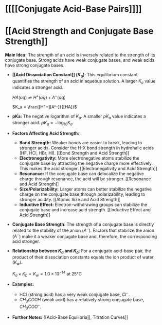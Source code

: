 # [[[[Conjugate Acid-Base Pairs]]]]
# [[Acid Strength and Conjugate Base Strength]]

**Main Idea:**  The strength of an acid is inversely related to the strength of its conjugate base.  Strong acids have weak conjugate bases, and weak acids have strong conjugate bases.

* **[[Acid Dissociation Constant]] ($K_a$)**: This equilibrium constant quantifies the strength of an acid in aqueous solution.  A larger $K_a$ value indicates a stronger acid.

  $HA(aq) \rightleftharpoons H^+(aq) + A^-(aq)$

  $K_a = \frac{[H^+][A^-]}{[HA]}$

* **pKa:** The negative logarithm of $K_a$.  A smaller $pK_a$ value indicates a stronger acid.  $pK_a = -\log_{10}K_a$

* **Factors Affecting Acid Strength:**

    * **Bond Strength:** Weaker bonds are easier to break, leading to stronger acids.  Consider the H-X bond strength in hydrohalic acids (HF, HCl, HBr, HI). [[Bond Strength and Acid Strength]]
    * **Electronegativity:**  More electronegative atoms stabilize the conjugate base by attracting the negative charge more effectively. This makes the acid stronger. [[Electronegativity and Acid Strength]]
    * **Resonance:** If the conjugate base can delocalize the negative charge through resonance, the acid will be stronger. [[Resonance and Acid Strength]]
    * **Size/Polarizability:** Larger atoms can better stabilize the negative charge on the conjugate base through polarizability, leading to stronger acidity. [[Atomic Size and Acid Strength]]
    * **Inductive Effect:** Electron-withdrawing groups can stabilize the conjugate base and increase acid strength.  [[Inductive Effect and Acid Strength]]


* **Conjugate Base Strength:** The strength of a conjugate base is directly related to the stability of the anion ($A^-$).  Factors that stabilize the anion ($A^-$) make it a weaker conjugate base and, therefore, the corresponding acid stronger.


* **Relationship between $K_a$ and $K_b$**:  For a conjugate acid-base pair, the product of their dissociation constants equals the ion product of water ($K_w$).

  $K_a \times K_b = K_w = 1.0 \times 10^{-14}$ at 25°C

* **Examples:**

    * HCl (strong acid) has a very weak conjugate base, $Cl^-$.
    * $CH_3COOH$ (weak acid) has a relatively strong conjugate base, $CH_3COO^-$.


* **Further Notes:** [[Acid-Base Equilibria]], Titration Curves]]
